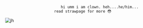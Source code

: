 
                             hi umm i am clown. heh....he/him...
                          read strawpage for more 😳
                                                        
![jh](https://github.com/user-attachments/assets/8782199c-e8ff-43a2-a83b-acd1a8ed7377)


